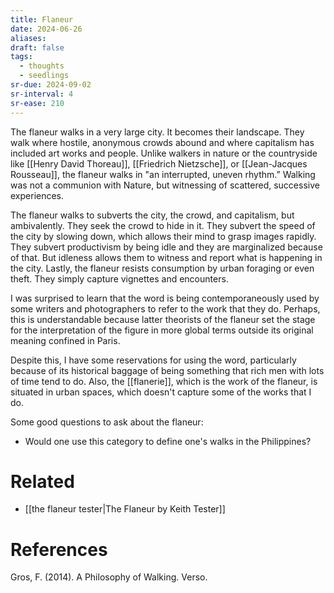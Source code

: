 ```yaml
---
title: Flaneur
date: 2024-06-26
aliases: 
draft: false
tags:
  - thoughts
  - seedlings
sr-due: 2024-09-02
sr-interval: 4
sr-ease: 210
---
```

The flaneur walks in a very large city. It becomes their landscape. They walk where hostile, anonymous crowds abound and where capitalism has included art works and people. Unlike walkers in nature or the countryside like [[Henry David Thoreau]], [[Friedrich Nietzsche]], or [[Jean-Jacques Rousseau]], the flaneur walks in "an interrupted, uneven rhythm.” Walking was not a communion with Nature, but witnessing of scattered, successive experiences.

The flaneur walks to subverts the city, the crowd, and capitalism, but ambivalently. They seek the crowd to hide in it. They subvert the speed of the city by slowing down, which allows their mind to grasp images rapidly. They subvert productivism by being idle and they are marginalized because of that. But idleness allows them to witness and report what is happening in the city. Lastly, the flaneur resists consumption by urban foraging or even theft. They simply capture vignettes and encounters.

I was surprised to learn that the word is being contemporaneously used by some writers and photographers to refer to the work that they do. Perhaps, this is understandable because latter theorists of the flaneur set the stage for the interpretation of the figure in more global terms outside its original meaning confined in Paris.

Despite this, I have some reservations for using the word, particularly because of its historical baggage of being something that rich men with lots of time tend to do. Also, the [[flanerie]], which is the work of the flaneur, is situated in urban spaces, which doesn't capture some of the works that I do.

Some good questions to ask about the flaneur:
- Would one use this category to define one's walks in the Philippines?

# Related

- [[the flaneur tester|The Flaneur by Keith Tester]]

# References

Gros, F. (2014). A Philosophy of Walking. Verso.